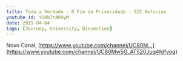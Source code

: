 ```yaml
---
title: Toda a Verdade - O Fim da Privacidade - SIC Noticias
youtube_id: YOdk7rAOOyM
date: 2015-04-04
tags: [Journey, University, Dissection]
---
```

Novo Canal,  [https://www.youtube.com/channel/UC80M...](https://www.youtube.com/channel/UC80Mw5G_AT520Juq4fdfvog)
